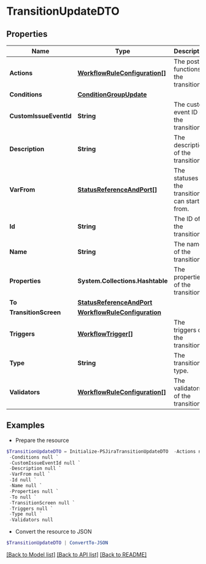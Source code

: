 # TransitionUpdateDTO
## Properties

Name | Type | Description | Notes
------------ | ------------- | ------------- | -------------
**Actions** | [**WorkflowRuleConfiguration[]**](WorkflowRuleConfiguration.md) | The post-functions of the transition. | [optional] 
**Conditions** | [**ConditionGroupUpdate**](ConditionGroupUpdate.md) |  | [optional] 
**CustomIssueEventId** | **String** | The custom event ID of the transition. | [optional] 
**Description** | **String** | The description of the transition. | [optional] 
**VarFrom** | [**StatusReferenceAndPort[]**](StatusReferenceAndPort.md) | The statuses the transition can start from. | [optional] 
**Id** | **String** | The ID of the transition. | 
**Name** | **String** | The name of the transition. | 
**Properties** | **System.Collections.Hashtable** | The properties of the transition. | [optional] 
**To** | [**StatusReferenceAndPort**](StatusReferenceAndPort.md) |  | [optional] 
**TransitionScreen** | [**WorkflowRuleConfiguration**](WorkflowRuleConfiguration.md) |  | [optional] 
**Triggers** | [**WorkflowTrigger[]**](WorkflowTrigger.md) | The triggers of the transition. | [optional] 
**Type** | **String** | The transition type. | 
**Validators** | [**WorkflowRuleConfiguration[]**](WorkflowRuleConfiguration.md) | The validators of the transition. | [optional] 

## Examples

- Prepare the resource
```powershell
$TransitionUpdateDTO = Initialize-PSJiraTransitionUpdateDTO  -Actions null `
 -Conditions null `
 -CustomIssueEventId null `
 -Description null `
 -VarFrom null `
 -Id null `
 -Name null `
 -Properties null `
 -To null `
 -TransitionScreen null `
 -Triggers null `
 -Type null `
 -Validators null
```

- Convert the resource to JSON
```powershell
$TransitionUpdateDTO | ConvertTo-JSON
```

[[Back to Model list]](../README.md#documentation-for-models) [[Back to API list]](../README.md#documentation-for-api-endpoints) [[Back to README]](../README.md)

